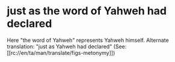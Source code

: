 # just as the word of Yahweh had declared

Here "the word of Yahweh" represents Yahweh himself. Alternate translation: "just as Yahweh had declared" (See: [[rc://en/ta/man/translate/figs-metonymy]])

